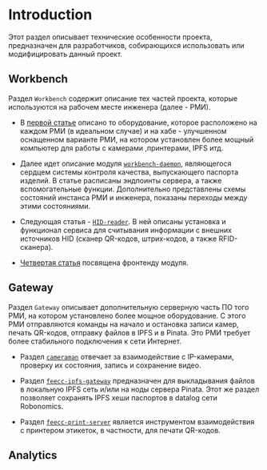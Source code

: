 # Introduction

Этот раздел описывает технические особенности проекта, предназначен для разработчиков, собирающихся использовать или
модифицировать данный проект.


## Workbench

Раздел `Workbench` содержит описание тех частей проекта, которые используются на рабочем месте инженера (далее - РМИ).

- В [первой статье](./workbench-and-components.md) описано то оборудование, которое расположено на каждом РМИ (в 
идеальном случае) и на хабе - улучшенном оснащенном варианте РМИ, на котором установлен более мощный компьютер для 
работы с камерами ,принтерами, IPFS итд.

- Далее идет описание модуля [`workbench-daemon`](./feecc-workbench-daemon.md), являющегося сердцем системы контроля 
качества, выпускающего паспорта изделий. В статье расписаны эндпоинты сервера, а также вспомогательные функции. 
Дополнительно представлены схемы состояний инстанса РМИ и инженера, показаны переходы между этими состояниями.

- Следующая статья - [`HID-reader`](./feecc-hid-reader-daemon.md). В ней описаны установка и функционал сервиса для 
считывания информации с внешних источников HID (сканер QR-кодов, штрих-кодов, а также RFID-сканера).

- [Четвертая статья](./feecc-workbench-frontend.md) посвящена фронтенду модуля. 

## Gateway

Раздел `Gateway` описывает дополнительную серверную часть ПО того РМИ, на котором установлено более мощное оборудование. 
С этого РМИ отправляются команды на начало и остановка записи камер, печать QR-кодов, отправку файлов в IPFS и в Pinata. 
Это РМИ требует более стабильного подключения к сети Интернет.

- Раздел [`cameraman`](./feecc-cameraman.md) отвечает за взаимодействие с IP-камерами, проверку их состояния, запись и 
сохранение видео.

- Раздел [`feecc-ipfs-gateway`](./feecc-ipfs-gateway.md) предназначен для выкладывания файлов в локальную IPFS сеть
и/или на ноды сервера Pinata. Этот же раздел позволяет сохранять IPFS хеши паспортов в datalog сети Robonomics.

- Раздел [`feecc-print-server`](./feecc-print-server.md) является инструментом взаимодействия с принтером этикеток,
в частности, для печати QR-кодов.

## Analytics
